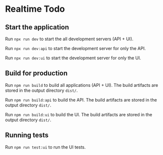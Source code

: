 # Realtime Todo

## Start the application

Run `npx run dev` to start the all development servers (API + UI).

Run `npx run dev:api` to start the development server for only the API.

Run `npx run dev:ui` to start the development server for only the UI.

## Build for production

Run `npm run build` to build all applications (API + UI). The build artifacts are stored in the output directory `dist/`.

Run `npm run build:api` to build the API. The build artifacts are stored in the output directory `dist/`.

Run `npm run build:ui` to build the UI. The build artifacts are stored in the output directory `dist/`.

## Running tests

Run `npm run test:ui` to run the UI tests.
